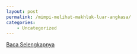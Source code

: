 ```yaml
---
layout: post
permalink: /mimpi-melihat-makhluk-luar-angkasa/
categories:
    - Uncategorized
---
```


[Baca Selengkapnya](/03)